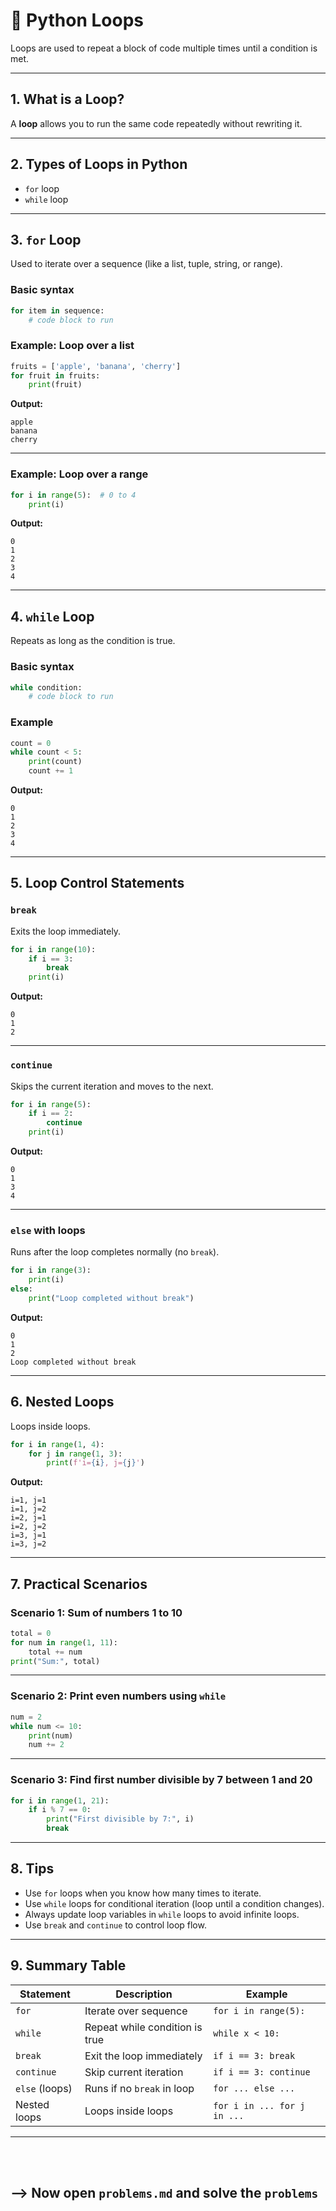 

# 🔄 Python Loops

Loops are used to repeat a block of code multiple times until a condition is met.

---

## 1. What is a Loop?

A **loop** allows you to run the same code repeatedly without rewriting it.

---

## 2. Types of Loops in Python

* `for` loop
* `while` loop

---

## 3. `for` Loop

Used to iterate over a sequence (like a list, tuple, string, or range).

### Basic syntax

```python
for item in sequence:
    # code block to run
```

### Example: Loop over a list

```python
fruits = ['apple', 'banana', 'cherry']
for fruit in fruits:
    print(fruit)
```

**Output:**

```
apple
banana
cherry
```

---

### Example: Loop over a range

```python
for i in range(5):  # 0 to 4
    print(i)
```

**Output:**

```
0
1
2
3
4
```

---

## 4. `while` Loop

Repeats as long as the condition is true.

### Basic syntax

```python
while condition:
    # code block to run
```

### Example

```python
count = 0
while count < 5:
    print(count)
    count += 1
```

**Output:**

```
0
1
2
3
4
```

---

## 5. Loop Control Statements

### `break`

Exits the loop immediately.

```python
for i in range(10):
    if i == 3:
        break
    print(i)
```

**Output:**

```
0
1
2
```

---

### `continue`

Skips the current iteration and moves to the next.

```python
for i in range(5):
    if i == 2:
        continue
    print(i)
```

**Output:**

```
0
1
3
4
```

---

### `else` with loops

Runs after the loop completes normally (no `break`).

```python
for i in range(3):
    print(i)
else:
    print("Loop completed without break")
```

**Output:**

```
0
1
2
Loop completed without break
```

---

## 6. Nested Loops

Loops inside loops.

```python
for i in range(1, 4):
    for j in range(1, 3):
        print(f'i={i}, j={j}')
```

**Output:**

```
i=1, j=1
i=1, j=2
i=2, j=1
i=2, j=2
i=3, j=1
i=3, j=2
```

---

## 7. Practical Scenarios

### Scenario 1: Sum of numbers 1 to 10

```python
total = 0
for num in range(1, 11):
    total += num
print("Sum:", total)
```

---

### Scenario 2: Print even numbers using `while`

```python
num = 2
while num <= 10:
    print(num)
    num += 2
```

---

### Scenario 3: Find first number divisible by 7 between 1 and 20

```python
for i in range(1, 21):
    if i % 7 == 0:
        print("First divisible by 7:", i)
        break
```

---

## 8. Tips

* Use `for` loops when you know how many times to iterate.
* Use `while` loops for conditional iteration (loop until a condition changes).
* Always update loop variables in `while` loops to avoid infinite loops.
* Use `break` and `continue` to control loop flow.

---

## 9. Summary Table

| Statement      | Description                    | Example                     |
| -------------- | ------------------------------ | --------------------------- |
| `for`          | Iterate over sequence          | `for i in range(5):`        |
| `while`        | Repeat while condition is true | `while x < 10:`             |
| `break`        | Exit the loop immediately      | `if i == 3: break`          |
| `continue`     | Skip current iteration         | `if i == 3: continue`       |
| `else` (loops) | Runs if no `break` in loop     | `for ... else ...`          |
| Nested loops   | Loops inside loops             | `for i in ... for j in ...` |

---


</br></br>
##  --> Now open `problems.md` and solve the `problems`